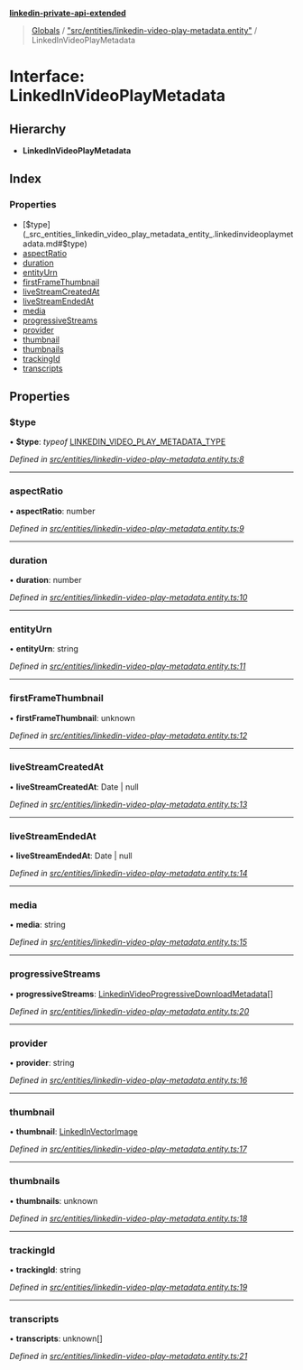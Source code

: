 **[linkedin-private-api-extended](../README.md)**

> [Globals](../globals.md) / ["src/entities/linkedin-video-play-metadata.entity"](../modules/_src_entities_linkedin_video_play_metadata_entity_.md) / LinkedInVideoPlayMetadata

# Interface: LinkedInVideoPlayMetadata

## Hierarchy

* **LinkedInVideoPlayMetadata**

## Index

### Properties

* [$type](_src_entities_linkedin_video_play_metadata_entity_.linkedinvideoplaymetadata.md#$type)
* [aspectRatio](_src_entities_linkedin_video_play_metadata_entity_.linkedinvideoplaymetadata.md#aspectratio)
* [duration](_src_entities_linkedin_video_play_metadata_entity_.linkedinvideoplaymetadata.md#duration)
* [entityUrn](_src_entities_linkedin_video_play_metadata_entity_.linkedinvideoplaymetadata.md#entityurn)
* [firstFrameThumbnail](_src_entities_linkedin_video_play_metadata_entity_.linkedinvideoplaymetadata.md#firstframethumbnail)
* [liveStreamCreatedAt](_src_entities_linkedin_video_play_metadata_entity_.linkedinvideoplaymetadata.md#livestreamcreatedat)
* [liveStreamEndedAt](_src_entities_linkedin_video_play_metadata_entity_.linkedinvideoplaymetadata.md#livestreamendedat)
* [media](_src_entities_linkedin_video_play_metadata_entity_.linkedinvideoplaymetadata.md#media)
* [progressiveStreams](_src_entities_linkedin_video_play_metadata_entity_.linkedinvideoplaymetadata.md#progressivestreams)
* [provider](_src_entities_linkedin_video_play_metadata_entity_.linkedinvideoplaymetadata.md#provider)
* [thumbnail](_src_entities_linkedin_video_play_metadata_entity_.linkedinvideoplaymetadata.md#thumbnail)
* [thumbnails](_src_entities_linkedin_video_play_metadata_entity_.linkedinvideoplaymetadata.md#thumbnails)
* [trackingId](_src_entities_linkedin_video_play_metadata_entity_.linkedinvideoplaymetadata.md#trackingid)
* [transcripts](_src_entities_linkedin_video_play_metadata_entity_.linkedinvideoplaymetadata.md#transcripts)

## Properties

### $type

•  **$type**: *typeof* [LINKEDIN\_VIDEO\_PLAY\_METADATA\_TYPE](../modules/_src_entities_linkedin_video_play_metadata_entity_.md#linkedin_video_play_metadata_type)

*Defined in [src/entities/linkedin-video-play-metadata.entity.ts:8](https://github.com/khanhtranngoccva/linkedin-private-api/blob/0b23a8c/src/entities/linkedin-video-play-metadata.entity.ts#L8)*

___

### aspectRatio

•  **aspectRatio**: number

*Defined in [src/entities/linkedin-video-play-metadata.entity.ts:9](https://github.com/khanhtranngoccva/linkedin-private-api/blob/0b23a8c/src/entities/linkedin-video-play-metadata.entity.ts#L9)*

___

### duration

•  **duration**: number

*Defined in [src/entities/linkedin-video-play-metadata.entity.ts:10](https://github.com/khanhtranngoccva/linkedin-private-api/blob/0b23a8c/src/entities/linkedin-video-play-metadata.entity.ts#L10)*

___

### entityUrn

•  **entityUrn**: string

*Defined in [src/entities/linkedin-video-play-metadata.entity.ts:11](https://github.com/khanhtranngoccva/linkedin-private-api/blob/0b23a8c/src/entities/linkedin-video-play-metadata.entity.ts#L11)*

___

### firstFrameThumbnail

•  **firstFrameThumbnail**: unknown

*Defined in [src/entities/linkedin-video-play-metadata.entity.ts:12](https://github.com/khanhtranngoccva/linkedin-private-api/blob/0b23a8c/src/entities/linkedin-video-play-metadata.entity.ts#L12)*

___

### liveStreamCreatedAt

•  **liveStreamCreatedAt**: Date \| null

*Defined in [src/entities/linkedin-video-play-metadata.entity.ts:13](https://github.com/khanhtranngoccva/linkedin-private-api/blob/0b23a8c/src/entities/linkedin-video-play-metadata.entity.ts#L13)*

___

### liveStreamEndedAt

•  **liveStreamEndedAt**: Date \| null

*Defined in [src/entities/linkedin-video-play-metadata.entity.ts:14](https://github.com/khanhtranngoccva/linkedin-private-api/blob/0b23a8c/src/entities/linkedin-video-play-metadata.entity.ts#L14)*

___

### media

•  **media**: string

*Defined in [src/entities/linkedin-video-play-metadata.entity.ts:15](https://github.com/khanhtranngoccva/linkedin-private-api/blob/0b23a8c/src/entities/linkedin-video-play-metadata.entity.ts#L15)*

___

### progressiveStreams

•  **progressiveStreams**: [LinkedinVideoProgressiveDownloadMetadata](_src_entities_linkedin_video_progressive_download_metadata_entity_.linkedinvideoprogressivedownloadmetadata.md)[]

*Defined in [src/entities/linkedin-video-play-metadata.entity.ts:20](https://github.com/khanhtranngoccva/linkedin-private-api/blob/0b23a8c/src/entities/linkedin-video-play-metadata.entity.ts#L20)*

___

### provider

•  **provider**: string

*Defined in [src/entities/linkedin-video-play-metadata.entity.ts:16](https://github.com/khanhtranngoccva/linkedin-private-api/blob/0b23a8c/src/entities/linkedin-video-play-metadata.entity.ts#L16)*

___

### thumbnail

•  **thumbnail**: [LinkedInVectorImage](_src_entities_linkedin_vector_image_entity_.linkedinvectorimage.md)

*Defined in [src/entities/linkedin-video-play-metadata.entity.ts:17](https://github.com/khanhtranngoccva/linkedin-private-api/blob/0b23a8c/src/entities/linkedin-video-play-metadata.entity.ts#L17)*

___

### thumbnails

•  **thumbnails**: unknown

*Defined in [src/entities/linkedin-video-play-metadata.entity.ts:18](https://github.com/khanhtranngoccva/linkedin-private-api/blob/0b23a8c/src/entities/linkedin-video-play-metadata.entity.ts#L18)*

___

### trackingId

•  **trackingId**: string

*Defined in [src/entities/linkedin-video-play-metadata.entity.ts:19](https://github.com/khanhtranngoccva/linkedin-private-api/blob/0b23a8c/src/entities/linkedin-video-play-metadata.entity.ts#L19)*

___

### transcripts

•  **transcripts**: unknown[]

*Defined in [src/entities/linkedin-video-play-metadata.entity.ts:21](https://github.com/khanhtranngoccva/linkedin-private-api/blob/0b23a8c/src/entities/linkedin-video-play-metadata.entity.ts#L21)*
